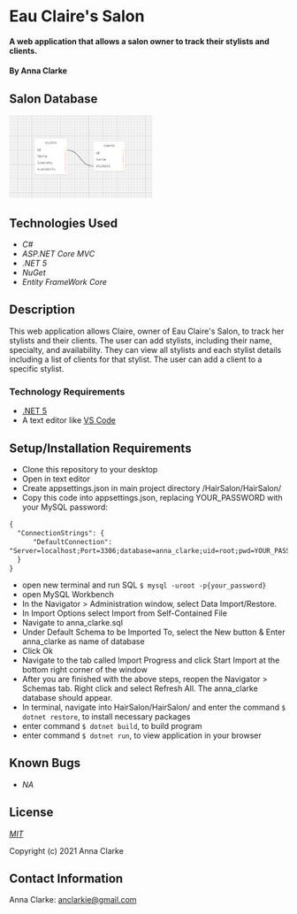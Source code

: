# Eau Claire's Salon

#### A web application that allows a salon owner to track their stylists and clients.

#### By Anna Clarke


## Salon Database
<img src="HairSalon/wwwroot/img/database.png" height="150px">

## Technologies Used

* _C#_
* _ASP.NET Core MVC_
* _.NET 5_
* _NuGet_
* _Entity FrameWork Core_

## Description

This web application allows Claire, owner of Eau Claire's Salon, to track her stylists and their clients. The user can add stylists, including their name, specialty, and availability. They can view all stylists and each stylist details including a list of clients for that stylist. The user can add a client to a specific stylist.

### Technology Requirements

* [.NET 5](https://dotnet.microsoft.com/download/dotnet/5.0)
* A text editor like [VS Code](https://code.visualstudio.com/)

## Setup/Installation Requirements

* Clone this repository to your desktop
* Open in text editor
* Create appsettings.json in main project directory /HairSalon/HairSalon/
* Copy this code into appsettings.json, replacing YOUR_PASSWORD with your MySQL password:
```
{
  "ConnectionStrings": {
      "DefaultConnection": "Server=localhost;Port=3306;database=anna_clarke;uid=root;pwd=YOUR_PASSWORD;"
  }
}
```
* open new terminal and run SQL `$ mysql -uroot -p{your_password}`
* open MySQL Workbench
* In the Navigator > Administration window, select Data Import/Restore.
* In Import Options select Import from Self-Contained File
* Navigate to anna_clarke.sql
* Under Default Schema to be Imported To, select the New button & Enter anna_clarke as name of database
* Click Ok
* Navigate to the tab called Import Progress and click Start Import at the bottom right corner of the window
* After you are finished with the above steps, reopen the Navigator > Schemas tab. Right click and select Refresh All. The anna_clarke database should appear.
* In terminal, navigate into HairSalon/HairSalon/ and enter the command `$ dotnet restore`, to install necessary packages
* enter command `$ dotnet build`, to build program
* enter command `$ dotnet run`, to view application in your browser

## Known Bugs

* _NA_

## License

_[MIT](https://opensource.org/licenses/MIT)_  

Copyright (c) 2021 Anna Clarke

## Contact Information

Anna Clarke: <anclarkie@gmail.com> 